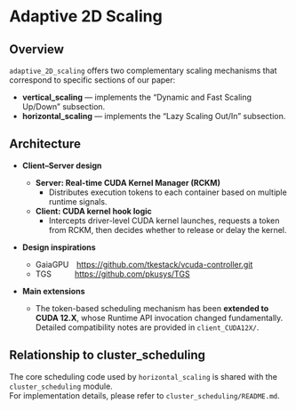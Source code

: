 # Adaptive 2D Scaling

## Overview
`adaptive_2D_scaling` offers two complementary scaling mechanisms that correspond to specific sections of our paper:

* **vertical_scaling** — implements the “Dynamic and Fast Scaling Up/Down” subsection.  
* **horizontal_scaling** — implements the “Lazy Scaling Out/In” subsection.



## Architecture

* **Client–Server design**  
  * **Server: Real-time CUDA Kernel Manager (RCKM)**  
    * Distributes execution tokens to each container based on multiple runtime signals.  
  * **Client: CUDA kernel hook logic**  
    * Intercepts driver-level CUDA kernel launches, requests a token from RCKM, then decides whether to release or delay the kernel.

* **Design inspirations**  
  * GaiaGPU <https://github.com/tkestack/vcuda-controller.git>  
  * TGS   <https://github.com/pkusys/TGS>

* **Main extensions**  
  * The token-based scheduling mechanism has been **extended to CUDA 12.X**, whose Runtime API invocation changed fundamentally. Detailed compatibility notes are provided in `client_CUDA12X/`.

## Relationship to cluster_scheduling

The core scheduling code used by `horizontal_scaling` is shared with the `cluster_scheduling` module.  
For implementation details, please refer to `cluster_scheduling/README.md`.